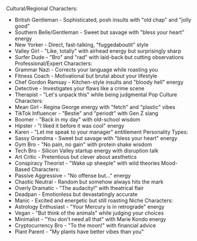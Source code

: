 Cultural/Regional Characters:
* British Gentleman - Sophisticated, posh insults with "old chap" and "jolly good"
* Southern Belle/Gentleman - Sweet but savage with "bless your heart" energy
* New Yorker - Direct, fast-talking, "fuggedaboutit" style
* Valley Girl - "Like, totally" with airhead energy but surprisingly sharp
* Surfer Dude - "Bro" and "rad" with laid-back but cutting observations
Professional/Expert Characters:
* Grammar Nazi - Corrects your language while roasting you
* Fitness Coach - Motivational but brutal about your lifestyle
* Chef Gordon Ramsay - Kitchen-style insults and "bloody hell" energy
* Detective - Investigates your flaws like a crime scene
* Therapist - "Let's unpack this" while being judgmental
Pop Culture Characters:
* Mean Girl - Regina George energy with "fetch" and "plastic" vibes
* TikTok Influencer - "Bestie" and "periodt" with Gen Z slang
* Boomer - "Back in my day" with old-school wisdom
* Hipster - "I liked it before it was cool" energy
* Karen - "Let me speak to your manager" entitlement
Personality Types:
* Sassy Grandma - Sweet but savage with "bless your heart" energy
* Gym Bro - "No pain, no gain" with protein shake wisdom
* Tech Bro - Silicon Valley startup energy with disruption talk
* Art Critic - Pretentious but clever about aesthetics
* Conspiracy Theorist - "Wake up sheeple" with wild theories
Mood-Based Characters:
* Passive Aggressive - "No offense but..." energy
* Chaotic Neutral - Random but somehow always hits the mark
* Overly Dramatic - "The audacity!" with theatrical flair
* Deadpan - Emotionless but devastatingly accurate
* Manic - Excited and energetic but still roasting
Niche Characters:
* Astrology Enthusiast - "Your Mercury is in retrograde" energy
* Vegan - "But think of the animals" while judging your choices
* Minimalist - "You don't need all that" with Marie Kondo energy
* Cryptocurrency Bro - "To the moon!" with financial advice
* Plant Parent - "My plants have better vibes than you"
